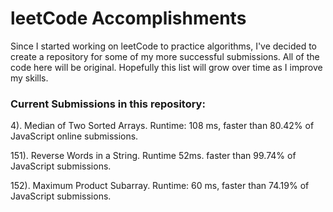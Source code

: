 # leetCode Accomplishments

Since I started working on leetCode to practice algorithms, I've decided to create a repository for some of my more successful submissions.  All of the code here will be original.  Hopefully this list will grow over time as I improve my skills.

### Current Submissions in this repository:

4). Median of Two Sorted Arrays.  Runtime: 108 ms, faster than 80.42% of JavaScript online submissions.

151). Reverse Words in a String.  Runtime 52ms.  faster than 99.74% of JavaScript submissions.

152). Maximum Product Subarray.  Runtime: 60 ms, faster than 74.19% of JavaScript submissions.
